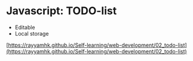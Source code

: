 # Javascript: TODO-list
- Editable
- Local storage

[https://rayyamhk.github.io/Self-learning/web-development/02_todo-list](https://rayyamhk.github.io/Self-learning/web-development/02_todo-list)
